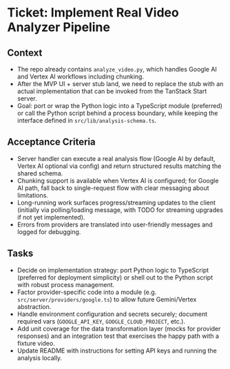# Ticket: Implement Real Video Analyzer Pipeline

## Context

- The repo already contains `analyze_video.py`, which handles Google AI and Vertex AI workflows including chunking.
- After the MVP UI + server stub land, we need to replace the stub with an actual implementation that can be invoked from the TanStack Start server.
- Goal: port or wrap the Python logic into a TypeScript module (preferred) or call the Python script behind a process boundary, while keeping the interface defined in `src/lib/analysis-schema.ts`.

## Acceptance Criteria

- Server handler can execute a real analysis flow (Google AI by default, Vertex AI optional via config) and return structured results matching the shared schema.
- Chunking support is available when Vertex AI is configured; for Google AI path, fall back to single-request flow with clear messaging about limitations.
- Long-running work surfaces progress/streaming updates to the client (initially via polling/loading message, with TODO for streaming upgrades if not yet implemented).
- Errors from providers are translated into user-friendly messages and logged for debugging.

## Tasks

- Decide on implementation strategy: port Python logic to TypeScript (preferred for deployment simplicity) or shell out to the Python script with robust process management.
- Factor provider-specific code into a module (e.g. `src/server/providers/google.ts`) to allow future Gemini/Vertex abstraction.
- Handle environment configuration and secrets securely; document required vars (`GOOGLE_API_KEY`, `GOOGLE_CLOUD_PROJECT`, etc.).
- Add unit coverage for the data transformation layer (mocks for provider responses) and an integration test that exercises the happy path with a fixture video.
- Update README with instructions for setting API keys and running the analysis locally.
